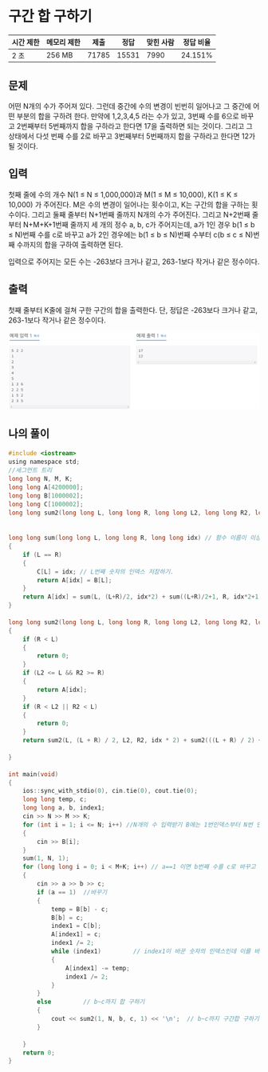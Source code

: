 # 구간 합 구하기

| 시간 제한 | 메모리 제한 | 제출    | 정답    | 맞힌 사람 | 정답 비율   |
| ----- | ------ | ----- | ----- | ----- | ------- |
| 2 초   | 256 MB | 71785 | 15531 | 7990  | 24.151% |

## 문제

어떤 N개의 수가 주어져 있다. 그런데 중간에 수의 변경이 빈번히 일어나고 그 중간에 어떤 부분의 합을 구하려 한다. 만약에 1,2,3,4,5 라는 수가 있고, 3번째 수를 6으로 바꾸고 2번째부터 5번째까지 합을 구하라고 한다면 17을 출력하면 되는 것이다. 그리고 그 상태에서 다섯 번째 수를 2로 바꾸고 3번째부터 5번째까지 합을 구하라고 한다면 12가 될 것이다.

## 입력

첫째 줄에 수의 개수 N(1 ≤ N ≤ 1,000,000)과 M(1 ≤ M ≤ 10,000), K(1 ≤ K ≤ 10,000) 가 주어진다. M은 수의 변경이 일어나는 횟수이고, K는 구간의 합을 구하는 횟수이다. 그리고 둘째 줄부터 N+1번째 줄까지 N개의 수가 주어진다. 그리고 N+2번째 줄부터 N+M+K+1번째 줄까지 세 개의 정수 a, b, c가 주어지는데, a가 1인 경우 b(1 ≤ b ≤ N)번째 수를 c로 바꾸고 a가 2인 경우에는 b(1 ≤ b ≤ N)번째 수부터 c(b ≤ c ≤ N)번째 수까지의 합을 구하여 출력하면 된다.

입력으로 주어지는 모든 수는 -263보다 크거나 같고, 263-1보다 작거나 같은 정수이다.

## 출력

첫째 줄부터 K줄에 걸쳐 구한 구간의 합을 출력한다. 단, 정답은 -263보다 크거나 같고, 263-1보다 작거나 같은 정수이다.

![](C++_20221030_백준2042_구간%20합%20구하기assets/2022-10-30-19-22-42-image.png)

## 나의 풀이

```c
#include <iostream>
using namespace std;
//세그먼트 트리
long long N, M, K;
long long A[4200000];
long long B[1000002];
long long C[1000002];
long long sum2(long long L, long long R, long long L2, long long R2, long long idx);


long long sum(long long L, long long R, long long idx) // 함수 이름이 이상하지만, segment 트리를 만드는 함수.
{
	if (L == R)
	{
		C[L] = idx; // L번째 숫자의 인덱스 저장하기.
		return A[idx] = B[L];
	}
	return A[idx] = sum(L, (L+R)/2, idx*2) + sum((L+R)/2+1, R, idx*2+1); // ex) A[1] = A[2] + A[3] (A[2]와 A[3]은 구해야함) -> A[2] = A[4]+A[5] ...
}

long long sum2(long long L, long long R, long long L2, long long R2, long long idx) // 트리의 L2~R2까지의 합을 구하는 함수.
{
	if (R < L)
	{
		return 0;
	}
	if (L2 <= L && R2 >= R)
	{
		return A[idx];
	}
	if (R < L2 || R2 < L)
	{
		return 0;
	}
	return sum2(L, (L + R) / 2, L2, R2, idx * 2) + sum2(((L + R) / 2) + 1, R, L2, R2, idx * 2 + 1);

}

int main(void)
{
	ios::sync_with_stdio(0), cin.tie(0), cout.tie(0);
	long long temp, c;
	long long a, b, index1;
	cin >> N >> M >> K;
	for (int i = 1; i <= N; i++) //N개의 수 입력받기 B에는 1번인덱스부터 N번 인덱스 까지 값 저장.
	{
		cin >> B[i];
	}
	sum(1, N, 1);
	for (long long i = 0; i < M+K; i++) // a==1 이면 b번째 수를 c로 바꾸고 세그먼트 트리 수정, a==2이면 b~c까지 합 구하기.
	{
		cin >> a >> b >> c;
		if (a == 1)  //바꾸기
		{
			temp = B[b] - c;
			B[b] = c;
			index1 = C[b];
			A[index1] = c;
			index1 /= 2;
			while (index1)         // index1이 바꾼 숫자의 인덱스인데 이를 바탕으로 상위 부모트리들 값 바꿔주기.
			{
				A[index1] -= temp;
				index1 /= 2;
			}
		}
		else         // b~c까지 합 구하기
		{
			cout << sum2(1, N, b, c, 1) << '\n';  // b~c까지 구간합 구하기.
		}

	}
	return 0;
}
```


